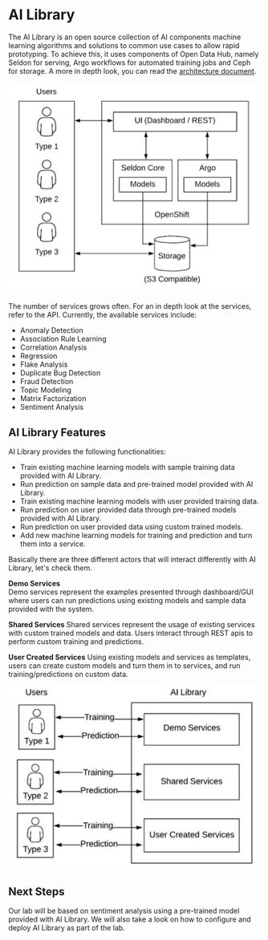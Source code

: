 # AI Library

The AI Library is an open source collection of AI components machine learning algorithms and solutions to common use cases to allow rapid prototyping. To achieve this, it uses components of Open Data Hub, namely Seldon for serving, Argo workflows for automated training jobs and Ceph for storage. A more in depth look, you can read the [architecture document](http://opendatahub.io/assets/files/pages/docs/ai-lib-arch.pdf).

![AI Library Physical view](ai-lib-physical-view.png)

The number of services grows often. For an in depth look at the services, refer to the API. Currently, the available services include:

* Anomaly Detection
* Association Rule Learning
* Correlation Analysis
* Regression
* Flake Analysis
* Duplicate Bug Detection
* Fraud Detection
* Topic Modeling
* Matrix Factorization
* Sentiment Analysis

## AI Library Features

AI Library provides the following functionalities:

* Train existing machine learning models with sample training data provided with AI Library.
* Run prediction on sample data and pre-trained model provided with AI Library.
* Train existing machine learning models with user provided training data.
* Run prediction on user provided data through pre-trained models provided with AI Library.
* Run prediction on user provided data using custom trained models.
* Add new machine learning models for training and prediction and turn them into a service.

Basically there are three different actors that will interact differently with AI Library, let's check them.

**Demo Services**  
Demo services represent the examples presented through dashboard/GUI where users can run predictions using existing models and sample data provided with the system.

**Shared Services**
Shared services represent the usage of existing services with custom trained models and data. Users interact through REST apis to perform custom training and predictions.

**User Created Services**
Using existing models and services as templates, users can create custom models and turn them in to services, and run training/predictions on custom data.

![AI Library Logical view](ai-lib-logical-view.png)

## Next Steps

Our lab will be based on sentiment analysis using a pre-trained model provided with AI Library. We will also take a look on how to configure and deploy AI Library as part of the lab.
